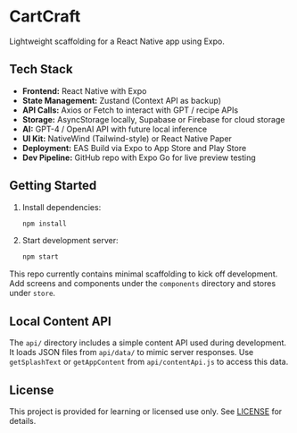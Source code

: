 # CartCraft

Lightweight scaffolding for a React Native app using Expo.

## Tech Stack

- **Frontend:** React Native with Expo
- **State Management:** Zustand (Context API as backup)
- **API Calls:** Axios or Fetch to interact with GPT / recipe APIs
- **Storage:** AsyncStorage locally, Supabase or Firebase for cloud storage
- **AI:** GPT-4 / OpenAI API with future local inference
- **UI Kit:** NativeWind (Tailwind-style) or React Native Paper
- **Deployment:** EAS Build via Expo to App Store and Play Store
- **Dev Pipeline:** GitHub repo with Expo Go for live preview testing

## Getting Started

1. Install dependencies:
   ```bash
   npm install
   ```
2. Start development server:
   ```bash
   npm start
   ```

This repo currently contains minimal scaffolding to kick off development. Add screens and components under the `components` directory and stores under `store`.

## Local Content API

The `api/` directory includes a simple content API used during development. It loads JSON files from `api/data/` to mimic server responses. Use `getSplashText` or `getAppContent` from `api/contentApi.js` to access this data.

## License

This project is provided for learning or licensed use only. See [LICENSE](LICENSE) for details.
